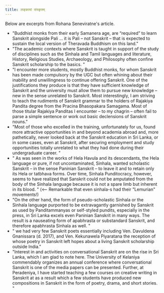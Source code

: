 ```yaml
---
title: लङ्कायां संस्कृतम्
---
```


Below are excerpts from Rohana Seneviratne's article.

- "Buddhist monks from their early Samanera age, are “required” to learn Sanskrit alongside Pali  ... it is Pali – not Sanskrit – that is expected to sustain the local version of Theravada Buddhism on this land."
- "The academic contexts where Sanskrit is taught in support of the study of disciplines such as the Sinhala and Tamil languages and literature, History, Religious Studies, Archaeology, and Philosophy often confine Sanskrit scholarship to the basics. "
- "I encounter more students, mostly Buddhist monks, for whom Sanskrit has been made compulsory by the UGC but often whining about their inability and unwillingness to continue offering Sanskrit. One of the justifications they produce is that they have sufficient knowledge of Sanskrit and the university must allow them to pursue new knowledge – new in the sense unrelated to Sanskrit. Most interestingly, I am striving to teach the rudiments of Sanskrit grammar to the holders of Rajakiya Pandita degree from the Pracina Bhasopakara Samagama. Most of those titular Rajakiya Panditas I encounter – to my chagrin – often fail to parse a simple sentence or work out basic declensions of Sanskrit nouns."
- "Most of those who excelled in the training, unfortunately for us, found more attractive opportunities in and beyond academia abroad and, more pathetically, never looked back at the Sanskrit education in Sri Lanka, or in some cases, even at Sanskrit, after securing employment and study opportunities totally unrelated to what they had done during their undergraduate career. "
- " As was seen in the works of Hela Havula and its descendants, the Hela language or pure, if not uncontaminated, Sinhala, wanted scholastic Sanskrit – in the sense Paninian Sanskrit – to leave it and to retain only its Hela or tatbhava forms. Over time, Sinhala Punditocracy, however, seems to have realized that Sanskrit could not be amputated from the body of the Sinhala language because it is not a spare limb but inherent in its blood. " (<-- Remarkable that even sinhala-s had their "Lemurian" movements!)
- "On the other hand, the form of pseudo-scholastic Sinhala or the Sinhala language purported to be extravagantly garnished by Sanskrit as used by Panditammanyas or self-styled pundits, especially in the press, in Sri Lanka excels even Paninian Sanskrit in many ways. The result is a nauseating form of apabhrasta or substandard Sanskrit, and therefore apabhrasta Sinhala as well. "
- " we had very few Sanskrit poets essentially including Ven. Davuldena Gnanissara (d. 2017), and Ven. Kekunawela Piyaratana the reception of whose poetry in Sanskrit left hopes about a living Sanskrit scholarship outside India."
- "Interest in and activities on conversational Sanskrit are on the rise in Sri Lanka, which I am glad to note here. The University of Kelaniya commendably organizes an annual conference where conversational Sanskrit is one of the media papers can be presented.  Further, at Peradeniya, I have started teaching a few courses on creative writing in Sanskrit at as a result which a few students have produced new compositions in Sanskrit in the form of poetry, drama, and short stories. "